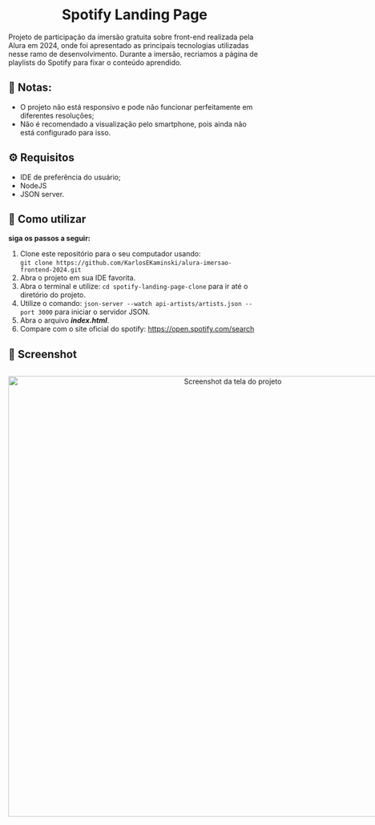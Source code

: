 
<h1 align="center">Spotify Landing Page</h1>
<p>Projeto de participação da imersão gratuita sobre front-end realizada pela Alura em 2024, onde foi apresentado as principais tecnologias utilizadas nesse ramo de desenvolvimento. Durante a imersão, recriamos a página de playlists do Spotify para fixar o conteúdo aprendido.</p>

## 📄 Notas:
- O projeto não está responsivo e pode não funcionar perfeitamente em diferentes resoluções;
- Não é recomendado a visualização pelo smartphone, pois ainda não está configurado para isso.

## ⚙ Requisitos
- IDE de preferência do usuário;
- NodeJS
- JSON server.

## 🎵 Como utilizar

**siga os passos a seguir:**
1. Clone este repositório para o seu computador usando:<br>
   ```git clone https://github.com/KarlosEKaminski/alura-imersao-frontend-2024.git```
3. Abra o projeto em sua IDE favorita.
4. Abra o terminal e utilize: ```cd spotify-landing-page-clone``` para ir até o diretório do projeto.
5. Utilize o comando: ```json-server --watch api-artists/artists.json --port 3000``` para iniciar o servidor JSON.
6. Abra o arquivo **_index.html_**.
7. Compare com o site oficial do spotify: https://open.spotify.com/search

## 📸 Screenshot
<div style="display: flex;">
   <p align="center">
      <img src="spotify-landing-page-clone/src/assets/screenshots/screenshot-spotify-clone.png" alt="Screenshot da tela do projeto" width="880"/>
   </p>
</div>
